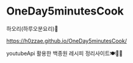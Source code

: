 # OneDay5minutesCook
하오리(하루오분요리)🦆

https://h0zzae.github.io/OneDay5minutesCook/

youtubeApi 활용한 백종원 레시피 정리사이트🍽👨‍🍳
